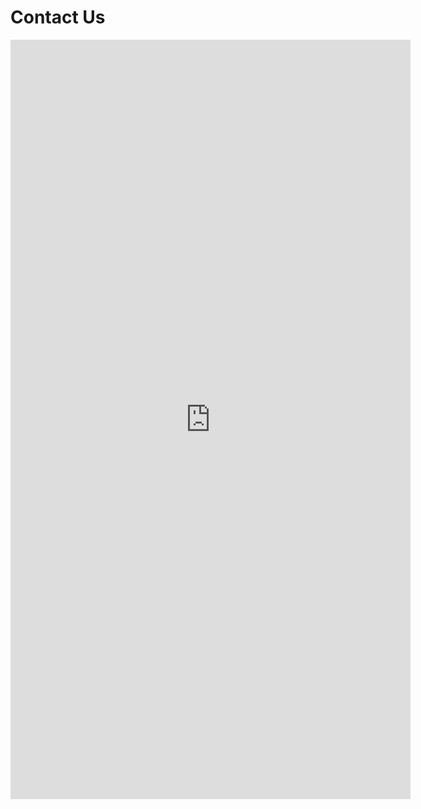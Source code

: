 # Contact Us

<iframe src="https://docs.google.com/forms/d/e/1FAIpQLSeMjUrCUExACUDL4BiPynUzsMo7Wf_rRinX2zceHegEejfvKA/viewform?embedded=true" width="640" height="1215" frameborder="0" marginheight="0" marginwidth="0">Loading…</iframe>

